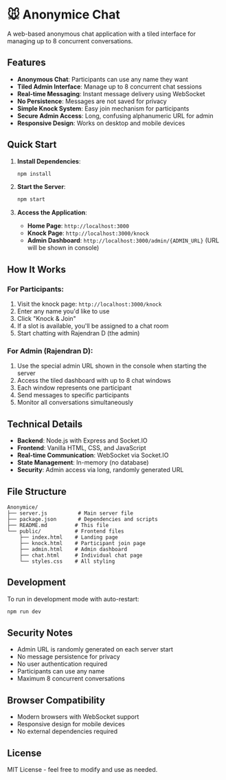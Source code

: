 # 🐭 Anonymice Chat

A web-based anonymous chat application with a tiled interface for managing up to 8 concurrent conversations.

## Features

- **Anonymous Chat**: Participants can use any name they want
- **Tiled Admin Interface**: Manage up to 8 concurrent chat sessions
- **Real-time Messaging**: Instant message delivery using WebSocket
- **No Persistence**: Messages are not saved for privacy
- **Simple Knock System**: Easy join mechanism for participants
- **Secure Admin Access**: Long, confusing alphanumeric URL for admin
- **Responsive Design**: Works on desktop and mobile devices

## Quick Start

1. **Install Dependencies**:
   ```bash
   npm install
   ```

2. **Start the Server**:
   ```bash
   npm start
   ```

3. **Access the Application**:
   - **Home Page**: `http://localhost:3000`
   - **Knock Page**: `http://localhost:3000/knock`
   - **Admin Dashboard**: `http://localhost:3000/admin/{ADMIN_URL}` (URL will be shown in console)

## How It Works

### For Participants:
1. Visit the knock page: `http://localhost:3000/knock`
2. Enter any name you'd like to use
3. Click "Knock & Join"
4. If a slot is available, you'll be assigned to a chat room
5. Start chatting with Rajendran D (the admin)

### For Admin (Rajendran D):
1. Use the special admin URL shown in the console when starting the server
2. Access the tiled dashboard with up to 8 chat windows
3. Each window represents one participant
4. Send messages to specific participants
5. Monitor all conversations simultaneously

## Technical Details

- **Backend**: Node.js with Express and Socket.IO
- **Frontend**: Vanilla HTML, CSS, and JavaScript
- **Real-time Communication**: WebSocket via Socket.IO
- **State Management**: In-memory (no database)
- **Security**: Admin access via long, randomly generated URL

## File Structure

```
Anonymice/
├── server.js          # Main server file
├── package.json       # Dependencies and scripts
├── README.md         # This file
└── public/           # Frontend files
    ├── index.html    # Landing page
    ├── knock.html    # Participant join page
    ├── admin.html    # Admin dashboard
    ├── chat.html     # Individual chat page
    └── styles.css    # All styling
```

## Development

To run in development mode with auto-restart:
```bash
npm run dev
```

## Security Notes

- Admin URL is randomly generated on each server start
- No message persistence for privacy
- No user authentication required
- Participants can use any name
- Maximum 8 concurrent conversations

## Browser Compatibility

- Modern browsers with WebSocket support
- Responsive design for mobile devices
- No external dependencies required

## License

MIT License - feel free to modify and use as needed. 